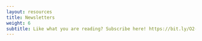 ```yaml
---
layout: resources
title: Newsletters
weight: 6
subtitle: Like what you are reading? Subscribe here! https://bit.ly/O2-News
---
```

